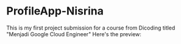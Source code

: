# ProfileApp-Nisrina
This is my first project submission for a course from Dicoding titled "Menjadi Google Cloud Engineer"
Here's the preview:
